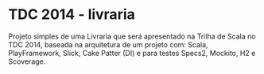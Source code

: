 TDC 2014 - livraria
=======

Projeto simples de uma Livraria que será apresentado na Trilha de Scala no TDC 2014, baseada na arquitetura de um projeto com: Scala, PlayFramework, Slick, Cake Patter (DI) e para testes Specs2, Mockito, H2 e Scoverage.
